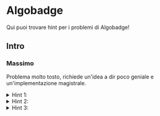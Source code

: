 # Algobadge
Qui puoi trovare hint per i problemi di Algobadge!
## Intro
### Massimo 
Problema molto tosto, richiede un'idea a dir poco geniale e un'implementazione magistrale.
<details>
  <summary>Hint 1:</summary>

  FFT potrebbe essere utile
</details>

<details>
  <summary>Hint 2:</summary>

  [Prova questo](https://usaco.guide/adv/wavelet?lang=cpp)
</details>

<details>
  <summary>Hint 3:</summary>

  Skill issue
</details>